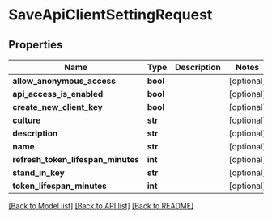 # SaveApiClientSettingRequest

## Properties
Name | Type | Description | Notes
------------ | ------------- | ------------- | -------------
**allow_anonymous_access** | **bool** |  | [optional] 
**api_access_is_enabled** | **bool** |  | [optional] 
**create_new_client_key** | **bool** |  | [optional] 
**culture** | **str** |  | [optional] 
**description** | **str** |  | [optional] 
**name** | **str** |  | [optional] 
**refresh_token_lifespan_minutes** | **int** |  | [optional] 
**stand_in_key** | **str** |  | [optional] 
**token_lifespan_minutes** | **int** |  | [optional] 

[[Back to Model list]](../README.md#documentation-for-models) [[Back to API list]](../README.md#documentation-for-api-endpoints) [[Back to README]](../README.md)


